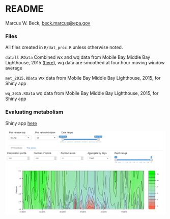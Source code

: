 # README
Marcus W. Beck, beck.marcus@epa.gov  



### Files

All files created in `R/dat_proc.R` unless otherwise noted. 

`datall.RData` Combined wx and wq data from Mobile Bay Middle Bay Lighthouse, 2015 ([here](http://www.mymobilebay.com/stationdata/stationinfomiddlebay.asp?stationid=188])), wq data are smoothed at four hour moving window average

`met_2015.RData` wx data from Mobile Bay Middle Bay Lighthouse, 2015, for Shiny app

`wq_2015.RData` wq data from Mobile Bay Middle Bay Lighthouse, 2015, for Shiny app

### Evaluating metabolism 

Shiny app [here](https://beckmw.shinyapps.io/metab_eval/)

<a href="https://beckmw.shinyapps.io/metab_eval/"><img src = "screenshot.PNG"></a>
